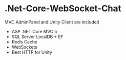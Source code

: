 # .Net-Core-WebSocket-Chat
MVC AdminPanel and Unity Client are included
+ ASP .NET Core MVC 5
+ SQL Server LocalDB + EF
+ Redis Cache
+ WebSockets
+ Best HTTP for Unity
